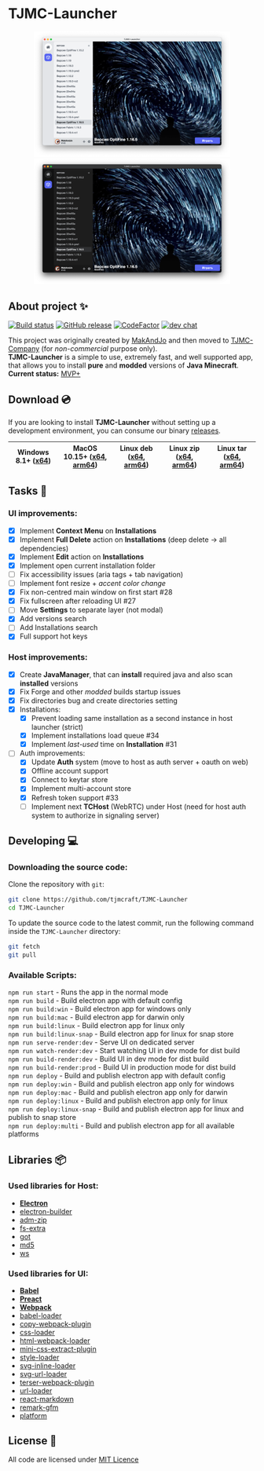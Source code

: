 # TJMC-Launcher
<p align="center">
  <img alt="TJMC-Launcher White" src="assets/tjmc-launcher-w-min.png" width="400">
  <img alt="TJMC-Launcher Black" src="assets/tjmc-launcher-b-min.png" width="400">
</p>

## About project ✨
[![Build status](https://github.com/tjmcraft/TJMC-Launcher/actions/workflows/electron.yml/badge.svg?branch=main)](https://github.com/tjmcraft/TJMC-Launcher/actions/workflows/electron.yml)
[![GitHub release](https://img.shields.io/github/release/tjmcraft/TJMC-Launcher.svg)](https://github.com/tjmcraft/TJMC-Launcher/releases/latest)
[![CodeFactor](https://www.codefactor.io/repository/github/tjmcraft/TJMC-Launcher/badge)](https://www.codefactor.io/repository/github/tjmcraft/TJMC-Launcher)
[![dev chat](https://discordapp.com/api/guilds/693099755269783643/widget.png?style=shield)](https://discord.gg/PpHb5gfR)

This project was originally created by [MakAndJo](https://github.com/MakAndJo) and then moved to [TJMC-Company](https://github.com/tjmcraft) (for *non-commercial* purpose only). \
**TJMC-Launcher** is a simple to use, extremely fast, and well supported app, that allows you to install **pure** and **modded** versions of **Java Minecraft**. \
**Current status:** [MVP+](https://ru.wikipedia.org/wiki/%D0%9C%D0%B8%D0%BD%D0%B8%D0%BC%D0%B0%D0%BB%D1%8C%D0%BD%D0%BE_%D0%B6%D0%B8%D0%B7%D0%BD%D0%B5%D1%81%D0%BF%D0%BE%D1%81%D0%BE%D0%B1%D0%BD%D1%8B%D0%B9_%D0%BF%D1%80%D0%BE%D0%B4%D1%83%D0%BA%D1%82)

## Download 💿
If you are looking to install **TJMC-Launcher** without setting up a development environment, you can consume our binary [releases](https://github.com/tjmcraft/TJMC-Launcher/releases).

| Windows 8.1+ ([x64](https://github.com/tjmcraft/TJMC-Launcher/releases/latest/download/TJMC-Launcher-setup-x64.exe)) | MacOS 10.15+ ([x64](https://github.com/tjmcraft/TJMC-Launcher/releases/latest/download/TJMC-Launcher-setup-x64.dmg), [arm64](https://github.com/tjmcraft/TJMC-Launcher/releases/latest/download/TJMC-Launcher-setup-arm64.dmg)) | Linux deb ([x64](https://github.com/tjmcraft/TJMC-Launcher/releases/latest/download/TJMC-Launcher-setup-amd64.deb), [arm64](https://github.com/tjmcraft/TJMC-Launcher/releases/latest/download/TJMC-Launcher-setup-arm64.deb)) | Linux zip ([x64](https://github.com/tjmcraft/TJMC-Launcher/releases/latest/download/TJMC-Launcher-setup-x64.zip), [arm64](https://github.com/tjmcraft/TJMC-Launcher/releases/latest/download/TJMC-Launcher-setup-arm64.zip)) | Linux tar ([x64](https://github.com/tjmcraft/TJMC-Launcher/releases/latest/download/TJMC-Launcher-setup-x64.tar.gz), [arm64](https://github.com/tjmcraft/TJMC-Launcher/releases/latest/download/TJMC-Launcher-setup-arm64.tar.gz)) |
| ------------- | ------------- | ------------- | ------------- | ------------- |


## Tasks 📑
### UI improvements:
- [x] Implement **Context Menu** on **Installations**
- [x] Implement **Full Delete** action on **Installations** (deep delete -> all dependencies)
- [x] Implement **Edit** action on **Installations**
- [x] Implement open current installation folder
- [ ] Fix accessibility issues (aria tags + tab navigation)
- [ ] Implement font resize + *accent color change*
- [x] Fix non-centred main window on first start #28
- [x] Fix fullscreen after reloading UI #27
- [ ] Move **Settings** to separate layer (not modal)
- [x] Add versions search
- [ ] Add Installations search
- [x] Full support hot keys
### Host improvements:
- [x] Create **JavaManager**, that can **install** required java and also scan **installed** versions
- [x] Fix Forge and other *modded* builds startup issues
- [x] Fix directories bug and create directories setting
- [x] Installations:
  - [x] Prevent loading same installation as a second instance in host launcher (strict)
  - [x] Implement installations load queue #34
  - [x] Implement *last-used* time on **Installation** #31
- [ ] Auth improvements:
  - [x] Update **Auth** system (move to host as auth server + oauth on web)
  - [x] Offline account support
  - [x] Connect to keytar store
  - [x] Implement multi-account store
  - [x] Refresh token support #33
  - [ ] Implement next **TCHost** (WebRTC) under Host (need for host auth system to authorize in signaling server)

## Developing 💻

### Downloading the source code:

Clone the repository with `git`:

```sh
git clone https://github.com/tjmcraft/TJMC-Launcher
cd TJMC-Launcher
```

To update the source code to the latest commit, run the following command inside the `TJMC-Launcher` directory:

```sh
git fetch
git pull
```

### Available Scripts:
`npm run start` - Runs the app in the normal mode \
`npm run build` - Build electron app with default config \
`npm run build:win` - Build electron app for windows only \
`npm run build:mac` - Build electron app for darwin only \
`npm run build:linux` - Build electron app for linux only \
`npm run build:linux-snap` - Build electron app for linux for snap store \
`npm run serve-render:dev` - Serve UI on dedicated server \
`npm run watch-render:dev` - Start watching UI in dev mode for dist build \
`npm run build-render:dev` - Build UI in dev mode for dist build \
`npm run build-render:prod` - Build UI in production mode for dist build \
`npm run deploy` - Build and publish electron app with default config \
`npm run deploy:win` - Build and publish electron app only for windows \
`npm run deploy:mac` - Build and publish electron app only for darwin \
`npm run deploy:linux` - Build and publish electron app only for linux \
`npm run deploy:linux-snap` - Build and publish electron app for linux and publish to snap store \
`npm run deploy:multi` - Build and publish electron app for all available platforms

## Libraries 📦

### Used libraries for **Host**:
 - [**Electron**](https://github.com/electron/electron)
 - [electron-builder](https://github.com/electron-userland/electron-builder)
 - [adm-zip](https://github.com/cthackers/adm-zip)
 - [fs-extra](https://github.com/jprichardson/node-fs-extra)
 - [got](https://github.com/sindresorhus/got)
 - [md5](https://github.com/pvorb/node-md5)
 - [ws](https://github.com/websockets/ws)

 ### Used libraries for **UI**:
 - [**Babel**](https://github.com/babel/babel)
 - [**Preact**](https://github.com/preactjs/preact)
 - [**Webpack**](https://github.com/webpack/webpack)
 - [babel-loader](https://github.com/babel/babel-loader)
 - [copy-webpack-plugin](https://github.com/webpack-contrib/copy-webpack-plugin)
 - [css-loader](https://github.com/webpack-contrib/css-loader)
 - [html-webpack-loader](https://github.com/maskletter/html-webpack-loader)
 - [mini-css-extract-plugin](https://github.com/webpack-contrib/mini-css-extract-plugin)
 - [style-loader](https://github.com/webpack-contrib/style-loader)
 - [svg-inline-loader](https://github.com/webpack-contrib/svg-inline-loader)
 - [svg-url-loader](https://github.com/bhovhannes/svg-url-loader)
 - [terser-webpack-plugin](https://github.com/webpack-contrib/terser-webpack-plugin)
 - [url-loader](https://github.com/webpack-contrib/url-loader)
 - [react-markdown](https://github.com/remarkjs/react-markdown)
 - [remark-gfm](https://github.com/remarkjs/remark-gfm)
 - [platform](https://github.com/bestiejs/platform.js)

 ## License 📝
 All code are licensed under [MIT Licence](https://github.com/tjmcraft/TJMC-Launcher/blob/main/LICENSE)
